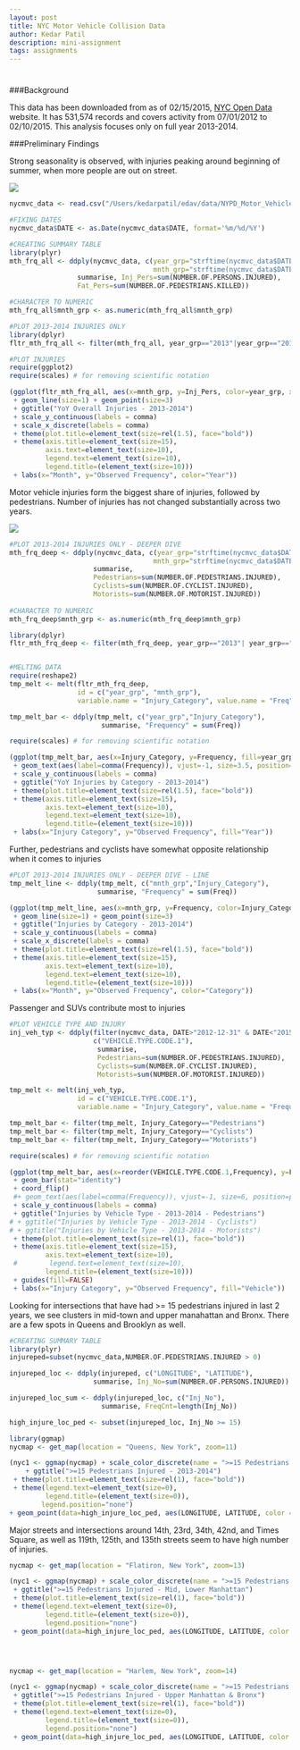 ```yaml
---
layout: post
title: NYC Motor Vehicle Collision Data
author: Kedar Patil
description: mini-assignment
tags: assignments
---
```


#

###Background

This data has been downloaded from as of 02/15/2015, [NYC Open Data](https://data.cityofnewyork.us/NYC-BigApps/NYPD-Motor-Vehicle-Collisions/h9gi-nx95) website. It has 531,574 records and covers activity from 07/01/2012 to 02/10/2015. This analysis focuses only on full year 2013-2014.


###Preliminary Findings

Strong seasonality is observed, with injuries peaking around beginning of summer, when more people are out on street.

![](https://github.com/kedarp/edav/tree/gh-pages/assets/NYCMotorVehicle_Kedar_charts/yoy_overall_injuries.png)

```r
nycmvc_data <- read.csv("/Users/kedarpatil/edav/data/NYPD_Motor_Vehicle_Collisions.csv")

#FIXING DATES
nycmvc_data$DATE <- as.Date(nycmvc_data$DATE, format='%m/%d/%Y')

#CREATING SUMMARY TABLE
library(plyr)
mth_frq_all <- ddply(nycmvc_data, c(year_grp="strftime(nycmvc_data$DATE, format='%Y')",
                                    mnth_grp="strftime(nycmvc_data$DATE, format='%m')"), 
                 summarise, Inj_Pers=sum(NUMBER.OF.PERSONS.INJURED), 
                 Fat_Pers=sum(NUMBER.OF.PEDESTRIANS.KILLED))

#CHARACTER TO NUMERIC
mth_frq_all$mnth_grp <- as.numeric(mth_frq_all$mnth_grp)

#PLOT 2013-2014 INJURIES ONLY
library(dplyr)
fltr_mth_frq_all <- filter(mth_frq_all, year_grp=="2013"|year_grp=="2014")

#PLOT INJURIES
require(ggplot2)
require(scales) # for removing scientific notation

(ggplot(fltr_mth_frq_all, aes(x=mnth_grp, y=Inj_Pers, color=year_grp, xmin=1, xmax=12, ymin=0, ymax = 7000)) 
 + geom_line(size=1) + geom_point(size=3)
 + ggtitle("YoY Overall Injuries - 2013-2014") 
 + scale_y_continuous(labels = comma)
 + scale_x_discrete(labels = comma)
 + theme(plot.title=element_text(size=rel(1.5), face="bold"))
 + theme(axis.title=element_text(size=15), 
         axis.text=element_text(size=10), 
         legend.text=element_text(size=10),
         legend.title=(element_text(size=10)))
 + labs(x="Month", y="Observed Frequency", color="Year"))
```






Motor vehicle injuries form the biggest share of injuries, followed by pedestrians. Number of injuries has not changed substantially across two years.


![](https://github.com/kedarp/edav/tree/gh-pages/assets/NYCMotorVehicle_Kedar_charts/yoy_injuries_by_category.png)

```r
#PLOT 2013-2014 INJURIES ONLY - DEEPER DIVE
mth_frq_deep <- ddply(nycmvc_data, c(year_grp="strftime(nycmvc_data$DATE, format='%Y')",
                                    mnth_grp="strftime(nycmvc_data$DATE, format='%m')"), 
                     summarise,                 
                     Pedestrians=sum(NUMBER.OF.PEDESTRIANS.INJURED),
                     Cyclists=sum(NUMBER.OF.CYCLIST.INJURED),
                     Motorists=sum(NUMBER.OF.MOTORIST.INJURED))
 
#CHARACTER TO NUMERIC
mth_frq_deep$mnth_grp <- as.numeric(mth_frq_deep$mnth_grp)

library(dplyr)
fltr_mth_frq_deep <- filter(mth_frq_deep, year_grp=="2013"| year_grp=="2014")


#MELTING DATA
require(reshape2)
tmp_melt <- melt(fltr_mth_frq_deep,
                 id = c("year_grp", "mnth_grp"),
                 variable.name = "Injury_Category", value.name = "Freq")

tmp_melt_bar <- ddply(tmp_melt, c("year_grp","Injury_Category"),
                       summarise, "Frequency" = sum(Freq))

require(scales) # for removing scientific notation

(ggplot(tmp_melt_bar, aes(x=Injury_Category, y=Frequency, fill=year_grp, ymax = 45000)) + geom_bar(position="dodge",stat="identity")
 + geom_text(aes(label=comma(Frequency)), vjust=-1, size=3.5, position=position_dodge(.9))
 + scale_y_continuous(labels = comma)
 + ggtitle("YoY Injuries by Category - 2013-2014")
 + theme(plot.title=element_text(size=rel(1.5), face="bold"))
 + theme(axis.title=element_text(size=15), 
         axis.text=element_text(size=10), 
         legend.text=element_text(size=10),
         legend.title=(element_text(size=10)))
 + labs(x="Injury Category", y="Observed Frequency", fill="Year"))

```







Further, pedestrians and cyclists have somewhat opposite relationship when it comes to injuries

```r
#PLOT 2013-2014 INJURIES ONLY - DEEPER DIVE - LINE
tmp_melt_line <- ddply(tmp_melt, c("mnth_grp","Injury_Category"),
                      summarise, "Frequency" = sum(Freq))

(ggplot(tmp_melt_line, aes(x=mnth_grp, y=Frequency, color=Injury_Category, xmin=1, xmax=12, ymin=0)) 
 + geom_line(size=1) + geom_point(size=3)
 + ggtitle("Injuries by Category - 2013-2014") 
 + scale_y_continuous(labels = comma)
 + scale_x_discrete(labels = comma)
 + theme(plot.title=element_text(size=rel(1.5), face="bold"))
 + theme(axis.title=element_text(size=15), 
         axis.text=element_text(size=10), 
         legend.text=element_text(size=10),
         legend.title=(element_text(size=10)))
 + labs(x="Month", y="Observed Frequency", color="Category"))

```







Passenger and SUVs contribute most to injuries

```r
#PLOT VEHICLE TYPE AND INJURY
inj_veh_typ <- ddply(filter(nycmvc_data, DATE>"2012-12-31" & DATE<"2015-01-01"),
                     c("VEHICLE.TYPE.CODE.1"), 
                      summarise,                 
                      Pedestrians=sum(NUMBER.OF.PEDESTRIANS.INJURED),
                      Cyclists=sum(NUMBER.OF.CYCLIST.INJURED),
                      Motorists=sum(NUMBER.OF.MOTORIST.INJURED))

tmp_melt <- melt(inj_veh_typ,
                 id = c("VEHICLE.TYPE.CODE.1"),
                 variable.name = "Injury_Category", value.name = "Frequency")

tmp_melt_bar <- filter(tmp_melt, Injury_Category=="Pedestrians")
tmp_melt_bar <- filter(tmp_melt, Injury_Category=="Cyclists")
tmp_melt_bar <- filter(tmp_melt, Injury_Category=="Motorists")

require(scales) # for removing scientific notation

(ggplot(tmp_melt_bar, aes(x=reorder(VEHICLE.TYPE.CODE.1,Frequency), y=Frequency, fill=VEHICLE.TYPE.CODE.1)) 
 + geom_bar(stat="identity")
 + coord_flip()
 #+ geom_text(aes(label=comma(Frequency)), vjust=-1, size=6, position=position_dodge(.9))
 + scale_y_continuous(labels = comma)
 + ggtitle("Injuries by Vehicle Type - 2013-2014 - Pedestrians")
# + ggtitle("Injuries by Vehicle Type - 2013-2014 - Cyclists")
# + ggtitle("Injuries by Vehicle Type - 2013-2014 - Motorists")
 + theme(plot.title=element_text(size=rel(1), face="bold"))
 + theme(axis.title=element_text(size=15), 
         axis.text=element_text(size=10), 
 #        legend.text=element_text(size=10),
         legend.title=(element_text(size=10)))
 + guides(fill=FALSE)
 + labs(x="Injury Category", y="Observed Frequency", fill="Vehicle"))

```




Looking for intersections that have had >= 15 pedestrians injured in last 2 years, we see clusters in mid-town and upper manahattan and Bronx. There are a few spots in Queens and Brooklyn as well.

```r
#CREATING SUMMARY TABLE
library(plyr)
injureped=subset(nycmvc_data,NUMBER.OF.PEDESTRIANS.INJURED > 0)

injureped_loc <- ddply(injureped, c("LONGITUDE", "LATITUDE"), 
                     summarise, Inj_No=sum(NUMBER.OF.PERSONS.INJURED))

injureped_loc_sum <- ddply(injureped_loc, c("Inj_No"), 
                       summarise, FreqCnt=length(Inj_No))

high_injure_loc_ped <- subset(injureped_loc, Inj_No >= 15)

library(ggmap)
nycmap <- get_map(location = "Queens, New York", zoom=11)

(nyc1 <- ggmap(nycmap) + scale_color_discrete(name = ">=15 Pedestrians Injured - 2013-2014")
    + ggtitle(">=15 Pedestrians Injured - 2013-2014")
 + theme(plot.title=element_text(size=rel(1), face="bold"))
 + theme(legend.text=element_text(size=0),
         legend.title=(element_text(size=0)),
        legend.position="none")
+ geom_point(data=high_injure_loc_ped, aes(LONGITUDE, LATITUDE, color = 'Pedestrians'), size=2, alpha=1))
```



Major streets and intersections around 14th, 23rd, 34th, 42nd, and Times Square, as well as 119th, 125th, and 135th streets seem to have high number of injuries.

```r
nycmap <- get_map(location = "Flatiron, New York", zoom=13)

(nyc1 <- ggmap(nycmap) + scale_color_discrete(name = ">=15 Pedestrians Injured - 2013-2014")
 + ggtitle(">=15 Pedestrians Injured - Mid, Lower Manhattan")
 + theme(plot.title=element_text(size=rel(1), face="bold"))
 + theme(legend.text=element_text(size=0),
         legend.title=(element_text(size=0)),
         legend.position="none")
 + geom_point(data=high_injure_loc_ped, aes(LONGITUDE, LATITUDE, color = 'Pedestrians'), size=3))




nycmap <- get_map(location = "Harlem, New York", zoom=14)

(nyc1 <- ggmap(nycmap) + scale_color_discrete(name = ">=15 Pedestrians Injured - 2013-2014")
 + ggtitle(">=15 Pedestrians Injured - Upper Manhattan & Bronx")
 + theme(plot.title=element_text(size=rel(1), face="bold"))
 + theme(legend.text=element_text(size=0),
         legend.title=(element_text(size=0)),
         legend.position="none")
 + geom_point(data=high_injure_loc_ped, aes(LONGITUDE, LATITUDE, color = 'Pedestrians'), size=3))
```
